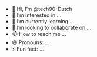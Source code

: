 - 👋 Hi, I’m @tech90-Dutch
- 👀 I’m interested in ...
- 🌱 I’m currently learning ...
- 💞️ I’m looking to collaborate on ...
- 📫 How to reach me ...
- 😄 Pronouns: ...
- ⚡ Fun fact: ...

<!---
tech90-Dutch/tech90-Dutch is a ✨ special ✨ repository because its `README.md` (this file) appears on your GitHub profile.
You can click the Preview link to take a look at your changes.
--->
